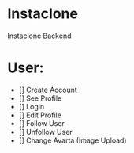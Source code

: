 # Instaclone

Instaclone Backend

# User:

- [] Create Account
- [] See Profile
- [] Login
- [] Edit Profile
- [] Follow User
- [] Unfollow User
- [] Change Avarta (Image Upload)


